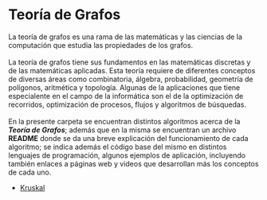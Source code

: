 # Teoría de Grafos
La teoría de grafos es una rama de las matemáticas y las ciencias de la computación que estudia las propiedades de los grafos.</br></br>
La teoría de grafos tiene sus fundamentos en las matemáticas discretas y de las matemáticas aplicadas. Esta teoría requiere de diferentes conceptos de diversas áreas como combinatoria, álgebra, probabilidad, geometría de polígonos, aritmética y topología. Algunas de la aplicaciones que tiene especialente en el campo de la informática son el de la optimización de recorridos, optimización de procesos, flujos y algoritmos de búsquedas.</br></br>
En la presente carpeta se encuentran distintos algoritmos acerca de la ***Teoría de Grafos***; además que en la misma se encuentran un archivo **README** donde se da una breve explicación del funcionamiento de cada algoritmo; se indica además el código base del mismo en distintos lenguajes de programación, algunos ejemplos de aplicación, incluyendo también enlaces a páginas web y videos que desarrollan más los conceptos de cada uno.

- [Kruskal](Kruskal)